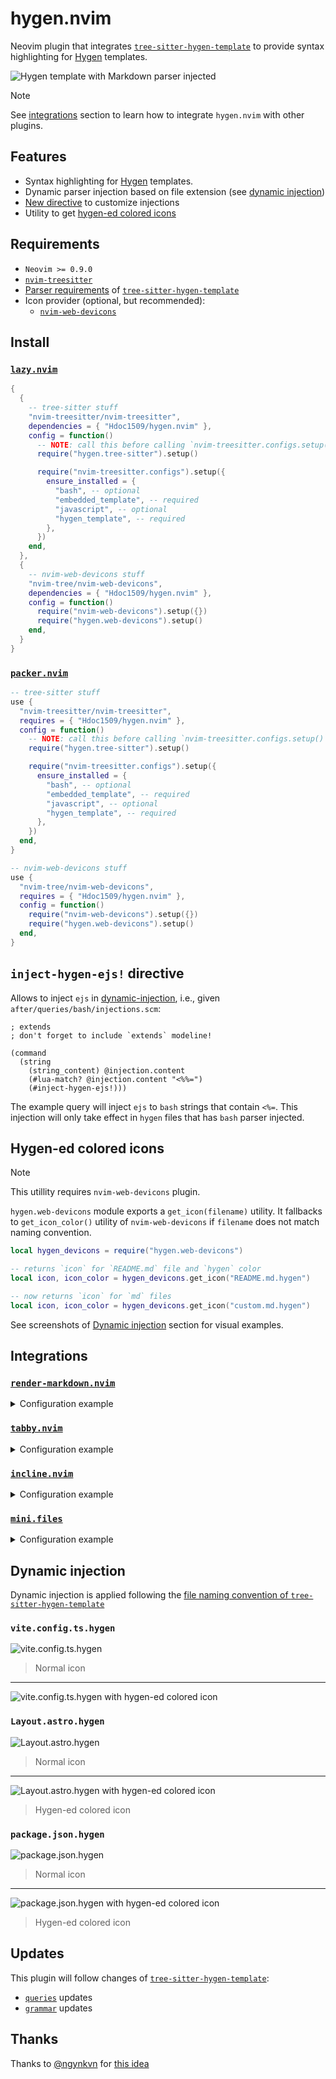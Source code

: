 <!-- markdownlint-disable MD033 -->

# hygen.nvim

Neovim plugin that integrates [`tree-sitter-hygen-template`][hygen-template]
to provide syntax highlighting for [Hygen](https://www.hygen.io/) templates.

![Hygen template with Markdown parser injected](https://github.com/user-attachments/assets/e0357098-d9f4-4bee-9a9d-982cc682f02d)

> [!NOTE]
> See [integrations](#integrations) section to learn how to integrate
> `hygen.nvim` with other plugins.

## Features

- Syntax highlighting for [Hygen](https://www.hygen.io/) templates.
- Dynamic parser injection based on file extension (see [dynamic injection](#dynamic-injection))
- [New directive](#inject-hygen-ejs-directive) to customize injections
- Utility to get [hygen-ed colored icons](#hygen-ed-colored-icons)

## Requirements

- `Neovim >= 0.9.0`
- [`nvim-treesitter`](https://github.com/nvim-treesitter/nvim-treesitter)
- [Parser requirements][hygen-template-requirements] of
  [`tree-sitter-hygen-template`][hygen-template]
- Icon provider (optional, but recommended):
  - [`nvim-web-devicons`](https://github.com/nvim-tree/nvim-web-devicons)

## Install

### [`lazy.nvim`](https://github.com/folke/lazy.nvim)

```lua
{
  {
    -- tree-sitter stuff
    "nvim-treesitter/nvim-treesitter",
    dependencies = { "Hdoc1509/hygen.nvim" },
    config = function()
      -- NOTE: call this before calling `nvim-treesitter.configs.setup()`
      require("hygen.tree-sitter").setup()

      require("nvim-treesitter.configs").setup({
        ensure_installed = {
          "bash", -- optional
          "embedded_template", -- required
          "javascript", -- optional
          "hygen_template", -- required
        },
      })
    end,
  },
  {
    -- nvim-web-devicons stuff
    "nvim-tree/nvim-web-devicons",
    dependencies = { "Hdoc1509/hygen.nvim" },
    config = function()
      require("nvim-web-devicons").setup({})
      require("hygen.web-devicons").setup()
    end,
  }
}
```

### [`packer.nvim`](https://github.com/wbthomason/packer.nvim)

```lua
-- tree-sitter stuff
use {
  "nvim-treesitter/nvim-treesitter",
  requires = { "Hdoc1509/hygen.nvim" },
  config = function()
    -- NOTE: call this before calling `nvim-treesitter.configs.setup()`
    require("hygen.tree-sitter").setup()

    require("nvim-treesitter.configs").setup({
      ensure_installed = {
        "bash", -- optional
        "embedded_template", -- required
        "javascript", -- optional
        "hygen_template", -- required
      },
    })
  end,
}

-- nvim-web-devicons stuff
use {
  "nvim-tree/nvim-web-devicons",
  requires = { "Hdoc1509/hygen.nvim" },
  config = function()
    require("nvim-web-devicons").setup({})
    require("hygen.web-devicons").setup()
  end,
}
```

## `inject-hygen-ejs!` directive

Allows to inject `ejs` in [dynamic-injection](#dynamic-injection), i.e., given
`after/queries/bash/injections.scm`:

```query
; extends
; don't forget to include `extends` modeline!

(command
  (string
    (string_content) @injection.content
    (#lua-match? @injection.content "<%%=")
    (#inject-hygen-ejs!)))
```

The example query will inject `ejs` to `bash` strings that contain `<%=`. This
injection will only take effect in `hygen` files that has `bash` parser injected.

## Hygen-ed colored icons

> [!NOTE]
> This utillity requires `nvim-web-devicons` plugin.

`hygen.web-devicons` module exports a `get_icon(filename)` utility. It fallbacks
to `get_icon_color()` utility of `nvim-web-devicons` if `filename` does not match
naming convention.

```lua
local hygen_devicons = require("hygen.web-devicons")

-- returns `icon` for `README.md` file and `hygen` color
local icon, icon_color = hygen_devicons.get_icon("README.md.hygen")

-- now returns `icon` for `md` files
local icon, icon_color = hygen_devicons.get_icon("custom.md.hygen")
```

See screenshots of [Dynamic injection](#dynamic-injection) section for visual
examples.

## Integrations

### [`render-markdown.nvim`](https://github.com/MeanderingProgrammer/render-markdown.nvim)

<details>
  <summary>Configuration example</summary>

The following snippet will allow to attach only to `hygen` files that has `md`
or `mdx` as subextension.

> [!IMPORTANT]
> Be sure to set `hygen.nvim` as a dependency and to load `render-markdown.nvim`
> for `hygen` filetype.

```lua
local hygen_utils = require('hygen.utils')
local allowed_hygen_subext = { 'md', 'mdx' }

require("render-markdown").setup({
  ignore = function(bufnr)
    local filename = vim.api.nvim_buf_get_name(bufnr)
    local extension = vim.fn.fnamemodify(filename, ":e")

    if extension == "hygen" then
      return not vim.tbl_contains(
        allowed_hygen_subext,
        hygen_utils.get_hygen_subext(filename)
      )
    else
      return false
    end
  end,
})
```

</details>

### [`tabby.nvim`](https://github.com/nanozuki/tabby.nvim)

<details>
  <summary>Configuration example</summary>

> [!IMPORTANT]
> Be sure to set `hygen.nvim` and `nvim-web-devicons` as a dependencies

```lua
local hygen_devicons = require('hygen.web-devicons')

require("tabby").setup({
  line = function(line)
    return {
      line.tabs().foreach(function(tab)
        local filename = tab.current_win().buf_name()
        local icon, icon_color = hygen_devicons.get_icon(filename)

        -- NOTE: use `icon` and `icon_color` to fit your needs
        return { --[[ ... ]] }
      end),
    }
  end,
})
```

</details>

### [`incline.nvim`](https://github.com/b0o/incline.nvim)

<details>
  <summary>Configuration example</summary>

> [!IMPORTANT]
> Be sure to set `hygen.nvim` and `nvim-web-devicons` as a dependencies

```lua
local hygen_devicons = require('hygen.web-devicons')

require("incline").setup({
  render = function(props)
    local filename = vim.fn.fnamemodify(vim.api.nvim_buf_get_name(props.buf), ':t')
    local icon, icon_color = hygen_devicons.get_icon(filename)

    if filename == '' then
      filename = '[No Name]'
    end

    -- NOTE: use `icon` and `icon_color` to fit your needs
    return { --[[ ... ]] }
  end,
})
```

</details>

### [`mini.files`](https://github.com/echasnovski/mini.files)

<details>
  <summary>Configuration example</summary>

> [!IMPORTANT]
> Be sure to set `hygen.nvim` and `nvim-web-devicons` as a dependencies

```lua
local hygen_devicons = require('hygen.web-devicons')

require("mini.files").setup({
  content = {
    prefix = function(fs_entry)
      local name = fs_entry.name
      local extension = vim.fn.fnamemodify(name, ':e')

      if extension == 'hygen' then
        local icon = hygen_devicons.get_icon(name)
        return icon .. ' ', 'DevIconHygen'
      else
        return MiniFiles.default_prefix(fs_entry)
      end
    end,
  },
})
```

</details>

## Dynamic injection

Dynamic injection is applied following the [file naming convention of
`tree-sitter-hygen-template`][hygen-template-filename]

### `vite.config.ts.hygen`

![vite.config.ts.hygen](https://github.com/user-attachments/assets/d76b78d7-6dcf-4533-ad1e-ad4485ddae66)

> Normal icon

---

![vite.config.ts.hygen with hygen-ed colored icon](https://github.com/user-attachments/assets/0b35474f-31ae-44fb-b112-e9c792d44bd4)

### `Layout.astro.hygen`

![Layout.astro.hygen](https://github.com/user-attachments/assets/8b226ddb-9776-4e31-8e60-ccd7c6777f17)

> Normal icon

---

![Layout.astro.hygen with hygen-ed colored icon](https://github.com/user-attachments/assets/4bee8cc5-74ed-4246-abfb-9da4b5abdc05)

> Hygen-ed colored icon

### `package.json.hygen`

![package.json.hygen](https://github.com/user-attachments/assets/b86ada76-45fa-426f-8fdf-e72793cf9f95)

> Normal icon

---

![package.json.hygen with hygen-ed colored icon](https://github.com/user-attachments/assets/cbbbaafe-4a16-4b64-bbae-639dbcdb6535)

> Hygen-ed colored icon

## Updates

This plugin will follow changes of [`tree-sitter-hygen-template`][hygen-template]:

- [`queries`][hygen-template-queries] updates
- [`grammar`][hygen-template-grammar] updates

## Thanks

Thanks to [@ngynkvn](https://github.com/ngynkvn) for
[this idea](https://github.com/nvim-treesitter/nvim-treesitter/discussions/1917#discussioncomment-10714144)

[hygen-template]: https://github.com/hdoc1509/tree-sitter-hygen-template
[hygen-template-grammar]: https://github.com/hdoc1509/tree-sitter-hygen-template/tree/master/grammar.js
[hygen-template-queries]: https://github.com/hdoc1509/tree-sitter-hygen-template/tree/master/queries
[hygen-template-filename]: https://github.com/Hdoc1509/tree-sitter-hygen-template#file-naming-convention
[hygen-template-requirements]: https://github.com/Hdoc1509/tree-sitter-hygen-template?tab=readme-ov-file#parser-requirements

